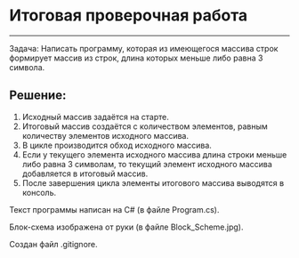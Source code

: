# Итоговая проверочная работа
---
Задача: Написать программу, которая из имеющегося массива строк формирует массив из строк, длина которых меньше либо равна 3 символа.

## Решение:

1. Исходный массив задаётся на старте.
2. Итоговый массив создаётся с количеством элементов, равным количеству элементов исходного массива.
3. В цикле производится обход исходного массива.
4. Если у текущего элемента исходного массива длина строки меньше либо равна 3 символам, то текущий элемент исходного массива добавляется в итоговый массив.
5. После завершения цикла элементы итогового массива выводятся в консоль.

Текст программы написан на C# (в файле Program.cs).

Блок-схема изображена от руки (в файле Block_Scheme.jpg).

Создан файл .gitignore.